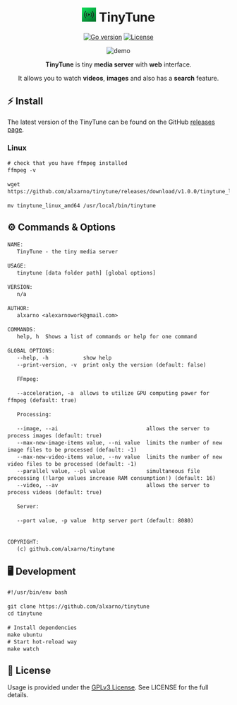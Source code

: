 <div align="center">



# [![TinyTune][repo_logo_img]][repo_url] TinyTune

[![Go version][go_version_img]][go_dev_url]
[![License][repo_license_img]][repo_license_url]

<img alt="demo" src="./docs/demo.gif">

**TinyTune** is tiny **media server** with **web** interface.

It allows you to watch **videos**, **images** and also has a **search** feature.

</div>

## ⚡️ Install

The latest version of the TinyTune can be found on the GitHub [releases page](https://github.com/alxarno/tinytune/releases).

### Linux
```
# check that you have ffmpeg installed
ffmpeg -v

wget https://github.com/alxarno/tinytune/releases/download/v1.0.0/tinytune_linux_amd64

mv tinytune_linux_amd64 /usr/local/bin/tinytune
```

## ⚙️ Commands & Options

```
NAME:
   TinyTune - the tiny media server

USAGE:
   tinytune [data folder path] [global options]

VERSION:
   n/a

AUTHOR:
   alxarno <alexarnowork@gmail.com>

COMMANDS:
   help, h  Shows a list of commands or help for one command

GLOBAL OPTIONS:
   --help, -h           show help
   --print-version, -v  print only the version (default: false)

   FFmpeg:

   --acceleration, -a  allows to utilize GPU computing power for ffmpeg (default: true)

   Processing:

   --image, --ai                            allows the server to process images (default: true)
   --max-new-image-items value, --ni value  limits the number of new image files to be processed (default: -1)
   --max-new-video-items value, --nv value  limits the number of new video files to be processed (default: -1)
   --parallel value, --pl value             simultaneous file processing (!large values increase RAM consumption!) (default: 16)
   --video, --av                            allows the server to process videos (default: true)

   Server:

   --port value, -p value  http server port (default: 8080)


COPYRIGHT:
   (c) github.com/alxarno/tinytune
```
## 🖥️ Development

```
#!/usr/bin/env bash

git clone https://github.com/alxarno/tinytune
cd tinytune

# Install dependencies
make ubuntu
# Start hot-reload way
make watch
```

## 🧾 License

Usage is provided under the [GPLv3 License](./LICENSE). See LICENSE for the full details.

<!-- Go -->

[go_version_img]: https://img.shields.io/badge/Go-1.22+-00ADD8?style=for-the-badge&logo=go
[go_report_img]: https://img.shields.io/badge/Go_report-A+-success?style=for-the-badge&logo=none
[go_dev_url]: https://pkg.go.dev/github.com/create-go-app/cli/v4

<!-- Repository -->

[repo_url]: https://github.com/alxarno/tinytune
[repo_logo_img]: ./docs/icon.jpg
[repo_license_url]: https://github.com/alxarno/tinytune/blob/main/LICENSE
[repo_license_img]: https://img.shields.io/github/license/alxarno/tinytune?style=for-the-badge&logo=none